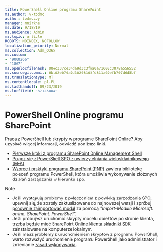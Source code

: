 ```yaml
---
title: PowerShell Online programu SharePoint
ms.author: v-todmc
author: todmccoy
manager: mnirkhe
ms.date: 9/18/19
ms.audience: Admin
ms.topic: article
ROBOTS: NOINDEX, NOFOLLOW
localization_priority: Normal
ms.collection: Adm_O365
ms.custom:
- "9000266"
- "1867"
ms.openlocfilehash: 00ec337ce34da9d3c3fba0a71602c3078a556552
ms.sourcegitcommit: 6b102e079a7d30298105fd811a67efb707d6d5bf
ms.translationtype: MT
ms.contentlocale: pl-PL
ms.lasthandoff: 09/23/2019
ms.locfileid: "37123008"
---
```

# <a name="sharepoint-online-powershell"></a>PowerShell Online programu SharePoint

Praca z PowerShell lub skrypty w programie SharePoint Online? Aby uzyskać więcej informacji, odwiedź poniższe linki.
- [Pierwsze kroki z programu SharePoint Online Management Shell](https://docs.microsoft.com/powershell/sharepoint/sharepoint-online/connect-sharepoint-online?view=sharepoint-ps)
- [Połącz się z PowerShell SPO z uwierzytelniania wieloskładnikowego (MFA)](https://docs.microsoft.com/powershell/sharepoint/sharepoint-online/connect-sharepoint-online?view=sharepoint-ps#to-connect-with-multifactor-authentication-mfa)
- [Wzorce i praktyki programu SharePoint (PNP)](https://docs.microsoft.com/powershell/sharepoint/sharepoint-pnp/sharepoint-pnp-cmdlets?view=sharepoint-ps) zawiera bibliotekę poleceń programu PowerShell, która umożliwia wykonywanie złożonych działań zarządzania w kierunku spo.

> [!NOTE]
> - Jeśli występują problemy z połączeniem z powłoką zarządzania SPO, upewnij się, że zostały zaktualizowane do najnowszej wersji i spróbuj [ponownie zaimportować moduł](https://docs.microsoft.com/powershell/developer/module/importing-a-powershell-module) za pomocą *"Import-Module Microsoft. online. SharePoint. PowerShell".*
> - Jeśli próbujesz uruchomić skrypty modelu obiektów po stronie klienta, trzeba będzie mieć [SharePoint Online klienta składniki SDK](https://www.microsoft.com/download/details.aspx?id=42038) zainstalowane na komputerze lokalnym.
> - Jeśli masz problemy z uruchomieniem skryptów z programu PowerShell, warto rozważyć uruchomienie programu PowerShell jako administrator i zmienianie [zasad wykonywania](https://docs.microsoft.com/powershell/module/microsoft.powershell.core/about/about_execution_policies?view=powershell-6).